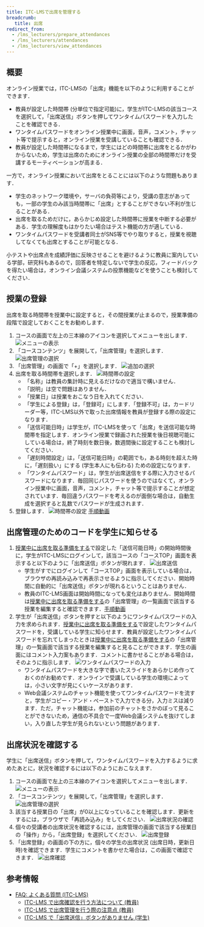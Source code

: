 ```yaml
---
title: ITC-LMSで出席を管理する
breadcrumb:
   title: 出席
redirect_from:
  - /lms_lecturers/prepare_attendances
  - /lms_lecturers/attendances
  - /lms_lecturers/view_attendances
---
```


## 概要

オンライン授業では，ITC-LMSの「出席」機能を以下のように利用することができます．

* 教員が設定した時間帯 (分単位で指定可能)に，学生がITC-LMSの該当コースを選択して，「出席送信」ボタンを押してワンタイムパスワードを入力したことを確認できる．
* ワンタイムパスワードをオンライン授業中に画面，音声，コメント，チャット等で提示すると，オンライン授業を受講していることも確認できる．
* 教員が設定した時間帯になるまで，学生にはどの時間帯に出席をとるかがわからないため，学生は出席のためにオンライン授業の全部の時間帯だけを受講するモーティベーションが高まる．

一方で，オンライン授業において出席をとることには以下のような問題もあります．

* 学生のネットワーク環境や，サーバの負荷等により，受講の意志があっても，一部の学生のみ該当時間帯に「出席」とすることができない不利が生じることがある．
* 出席を取るためだけに，あらかじめ設定した時間帯に授業を中断する必要がある．学生の理解度もはかりたい場合はテスト機能の方が適している．
* ワンタイムパスワードを受講者同士がSNS等でやり取りすると，授業を視聴してなくても出席とすることが可能となる．

小テストや出席点を成績評価に反映させることを避けるように教員に案内している学部，研究科もあるので，回答者を特定しないで学生の反応，フィードバックを得たい場合は，オンライン会議システムの投票機能などを使うことも検討してください．

## 授業の登録
出席を取る時間帯を授業中に設定すると，その間授業が止まるので，授業準備の段階で設定しておくことをお勧めします．

1. コースの画面で左上の三本線のアイコンを選択してメニューを出します．
![メニューの表示](../cs1.png)
2. 「コースコンテンツ」を展開して，「出席管理」を選択します．
![出席管理の選択](pa1.png)
3. 「出席管理」の画面で「+」を選択します．
![追加の選択](pa2.png)
4. 出席を取る時間帯を選択します．
  ![時間帯の設定](pa3.png)
    * 「名称」は教員の集計時に見えるだけなので適当で構いません．
    * 「説明」は空で問題はありません．
    * 「授業日」は授業をおこなう日を入れてください．
    * 「学生による登録」は，「登録可」にします．「登録不可」は，カードリーダー等，ITC-LMS以外で取った出席情報を教員が登録する際の設定になります．
    * 「送信可能日時」は学生が，ITC-LMSを使って「出席」を送信可能な時間帯を指定します．オンライン授業で録画された授業を後日視聴可能にしている場合は，終了時刻を数日後，数週間後に設定することも検討してください．
    * 「遅刻時間設定」は，「送信可能日時」の範囲でも，ある時刻を超えた時に，「遅刻扱い」にする (学生本人にも伝わる) ための設定になります．
    * 「ワンタイムパスワード」は，学生が出席送信をする際に入力させるパスワードになります．毎回同じパスワードを使うのではなくて，オンライン授業中に画面，音声，コメント，チャット等で提示することが想定されています．毎回違うパスワードを考えるのが面倒な場合は，自動生成を選択すると乱数でパスワードが生成されます．
5. 登録します．
![時間帯の設定](pa4.png)
[手順動画](https://youtu.be/QHTF-pG886w)

## 出席管理のためのコードを学生に知らせる

1. <a href="prepare_attendances" target="">授業中に出席を取る準備をする</a>で設定した「送信可能日時」の開始時間後に，学生がITC-LMSにログインして，該当コースの「コースTOP」画面を表示すると以下のように「出席送信」ボタンが現れます．
![出席送信](at1.png)
    * 学生がすでにログインして「コースTOP」画面を表示している場合は，ブラウザの再読み込みで再表示させるように指示してください．開始時間に自動的に「出席送信」ボタンが現れるということはありません．
    * 教員のITC-LMS画面は開始時間になっても変化はありません．開始時間は<a href="prepare_attendances" target="">授業中に出席を取る準備をする</a>の「出席管理」の一覧画面で該当する授業を編集すると確認できます．[手順動画](https://youtu.be/uKfoTtTSuUU)
2. 学生が「出席送信」ボタンを押すと以下のようにワンタイムパスワードの入力を求められます．<a href="prepare_attendances" target="">授業中に出席を取る準備をする</a>で設定したワンタイムパスワードを，受講している学生に知らせます．教員が設定したワンタイムパスワードを忘れてしまったときは<a href="prepare_attendances" target="">授業中に出席を取る準備をする</a>の「出席管理」の一覧画面で該当する授業を編集すると見ることができます．学生の画面にはコメント入力案もあります．コメントに書かせることがある場合は，そのように指示します．
![ワンタイムパスワードの入力](at2.png)
    * ワンタイムパスワードを大きな字で書いたスライドをあらかじめ作っておくのがお勧めです．オンラインで受講している学生の環境によっては，小さい文字が見にくいケースがあります．
    * Web会議システムのチャット機能を使ってワンタイムパスワードを流すと，学生がコピー・アンド・ペーストで入力できる分，入力ミスは減ります．ただ，チャット機能は，参加前のチャットをさかのぼって見ることができないため，通信の不具合で一度Web会議システムを抜けてしまい，入り直した学生が見られないという問題があります．


## 出席状況を確認する

学生に「出席送信」ボタンを押して，ワンタイムパスワードを入力するように求めたあとに，状況を確認するには以下のようにおこなえます．

1. コースの画面で左上の三本線のアイコンを選択してメニューを出します．
![メニューの表示](cs1.png)
2. 「コースコンテンツ」を展開して，「出席管理」を選択します．
![出席管理の選択](pa1.png)
3. 該当する授業日の「出席」が0以上になっていることを確認します．更新をするには，ブラウザで「再読み込み」をしてください．
![出席状況の確認](va1.png)
4. 個々の受講者の出席状況を確認するには，出席管理の画面で該当する授業日の「操作」から，「出席登録」を選択してください．
![出席登録](va2.png)
5. 「出席登録」の画面の下の方に，個々の学生の出席状況 (出席日時，更新日時)を確認できます．学生にコメントを書かせた場合は，この画面で確認できます．
![出席確認](va3.png)

## 参考情報
* <a href="https://www.ecc.u-tokyo.ac.jp/itc-lms/faq.html">FAQ: よくある質問 (ITC-LMS)</a>
  * <a href="https://www.ecc.u-tokyo.ac.jp/announcement/2014/05/13_1904.html">ITC-LMS で出席確認を行う方法について (教員)</a>
  * <a href="https://www.ecc.u-tokyo.ac.jp/announcement/2014/04/18_1881.html">ITC-LMS で出席管理を行う際の注意点 (教員)</a>
  * <a href="https://www.ecc.u-tokyo.ac.jp/announcement/2014/05/13_1905.html">ITC-LMS で「出席送信」ボタンがありません (学生)</a>
